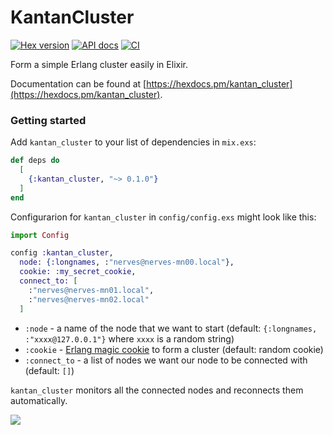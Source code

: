 # KantanCluster

[![Hex version](https://img.shields.io/hexpm/v/kantan_cluster.svg 'Hex version')](https://hex.pm/packages/kantan_cluster)
[![API docs](https://img.shields.io/hexpm/v/kantan_cluster.svg?label=docs 'API docs')](https://hexdocs.pm/kantan_cluster)
[![CI](https://github.com/mnishiguchi/kantan_cluster/actions/workflows/ci.yml/badge.svg)](https://github.com/mnishiguchi/kantan_cluster/actions/workflows/ci.yml)

Form a simple Erlang cluster easily in Elixir.

Documentation can be found at [https://hexdocs.pm/kantan_cluster](https://hexdocs.pm/kantan_cluster).

### Getting started

Add `kantan_cluster` to your list of dependencies in `mix.exs`:

```elixir
def deps do
  [
    {:kantan_cluster, "~> 0.1.0"}
  ]
end
```

Configurarion for `kantan_cluster` in `config/config.exs` might look like this:

```elixir
import Config

config :kantan_cluster,
  node: {:longnames, :"nerves@nerves-mn00.local"},
  cookie: :my_secret_cookie,
  connect_to: [
    :"nerves@nerves-mn01.local",
    :"nerves@nerves-mn02.local"
  ]
```

* `:node` - a name of the node that we want to start (default: `{:longnames, :"xxxx@127.0.0.1"}` where `xxxx` is a random string)
* `:cookie` - [Erlang magic cookie] to form a cluster (default: random cookie)
* `:connect_to` - a list of nodes we want our node to be connected with (default: `[]`)

`kantan_cluster` monitors all the connected nodes and reconnects them automatically.

![](https://user-images.githubusercontent.com/7563926/138617820-562b8102-c478-424d-bfaa-e15abf08a722.png)

<!-- Links -->

[Erlang magic cookie]: https://erlang.org/doc/reference_manual/distributed.html#security
